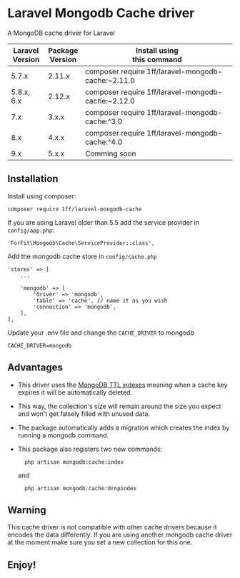 # Laravel Mongodb Cache driver

A MongoDB cache driver for Laravel

| **Laravel<br/>Version** | **Package<br/>Version** | **Install using<br/>this command**                   |
|-------------------------|-------------------------|------------------------------------------------------|
| 5.7.x                   | 2.11.x                  | composer require 1ff/laravel-mongodb-cache:~2.11.0 |
| 5.8.x, 6.x              | 2.12.x                  | composer require 1ff/laravel-mongodb-cache:~2.12.0 |
| 7.x                     | 3.x.x                   | composer require 1ff/laravel-mongodb-cache:^3.0    |
| 8.x                     | 4.x.x                   | composer require 1ff/laravel-mongodb-cache:^4.0    |
| 9.x                     | 5.x.x                   | Comming soon                                         |

Installation
------------

Install using composer:

    composer require 1ff/laravel-mongodb-cache

If you are using Laravel older than 5.5 add the service provider in `config/app.php`:

    'ForFit\Mongodb\Cache\ServiceProvider::class',
    
Add the mongodb cache store in `config/cache.php`

    'stores' => [
        ...

        'mongodb' => [
            'driver' => 'mongodb',
            'table' => 'cache', // name it as you wish
            'connection' => 'mongodb',
        ],
    ],
    
Update your .env file and change the `CACHE_DRIVER` to mongodb

    CACHE_DRIVER=mongodb

Advantages
----------

* This driver uses the [MongoDB TTL indexes](https://docs.mongodb.com/manual/core/index-ttl/) meaning when a cache key expires it will be automatically deleted.
* This way, the collection's size will remain around the size you expect and won't get falsely filled with unused data.
* The package automatically adds a migration which creates the index by running a mongodb command.
* This package also registers two new commands:

        php artisan mongodb:cache:index

    and

        php artisan mongodb:cache:dropindex

Warning
-------

This cache driver is not compatible with other cache drivers because it encodes the data differently.
If you are using another mongodb cache driver at the moment make sure you set a new collection for this one.

Enjoy!
------
